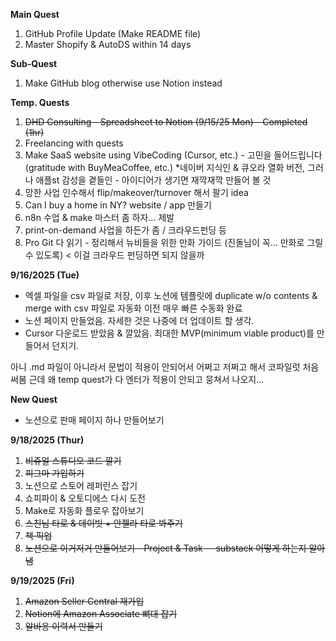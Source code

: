 **Main Quest**
1. GitHub Profile Update (Make README file)
2. Master Shopify & AutoDS within 14 days

**Sub-Quest**
1. Make GitHub blog otherwise use Notion instead


**Temp. Quests**
1. ~~DHD Consulting - Spreadsheet to Notion (9/15/25 Mon) - Completed (1hr)~~
2. Freelancing with quests
3. Make SaaS website using VibeCoding (Cursor, etc.) - 고민을 들어드립니다 (gratitude with BuyMeaCoffee, etc.)
*네이버 지식인 & 큐오라 열화 버전, 그러나 애플st 감성을 곁들인 - 아이디어가 생기면 재깍재깍 만들어 볼 것
4. 망한 사업 인수해서 flip/makeover/turnover 해서 팔기 idea
5. Can I buy a home in NY? website / app 만들기
6. n8n 수업 & make 마스터 좀 하자... 제발
7. print-on-demand 사업을 하든가 좀 / 크라우드펀딩 등
8. Pro Git 다 읽기 - 정리해서 뉴비들을 위한 만화 가이드 (진돌님이 꼭... 만화로 그릴 수 있도록) < 이걸 크라우드 펀딩하면 되지 않을까


**9/16/2025 (Tue)**
- 엑셀 파일을 csv 파일로 저장, 이후 노션에 템플릿에 duplicate w/o contents & merge with csv 파일로 자동화 이전 매우 빠른 수동화 완료
- 노션 페이지 만들었음. 자세한 것은 나중에 더 업데이트 할 생각.
- Cursor 다운로드 받았음 & 깔았음. 최대한 MVP(minimum viable product)를 만들어서 던지기.

아니 .md 파일이 아니라서 문법이 적용이 안되어서 어쩌고 저쩌고 해서 코파일럿 처음 써봄
근데 왜 temp quest가 다 엔터가 적용이 안되고 뭉쳐서 나오지...

**New Quest**
- 노션으로 판매 페이지 하나 만들어보기


**9/18/2025 (Thur)**
1. ~~비쥬얼 스튜디오 코드 깔기~~
2. ~~피그마 가입하기~~
3. 노션으로 스토어 레퍼런스 잡기
4. 쇼피파이 & 오토디에스 다시 도전
5. Make로 자동화 플로우 잡아보기
6. ~~스친님 타로 & 데이빗 + 안젤라 타로 봐주기~~
7. ~~책 픽업~~
8. ~~노션으로 이거저거 만들어보기 - Project & Task -- substack 어떻게 하는지 알아냄~~

**9/19/2025 (Fri)**
1. ~~Amazon Seller Central 재가입~~
2. ~~Notion에 Amazon Associate 뼈대 잡기~~
3. ~~알바용 이력서 만들기~~
